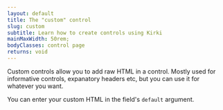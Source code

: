 ```yaml
---
layout: default
title: The "custom" control
slug: custom
subtitle: Learn how to create controls using Kirki
mainMaxWidth: 50rem;
bodyClasses: control page
returns: void
---
```


Custom controls allow you to add raw HTML in a control. Mostly used for informative controls, expanatory headers etc, but you can use it for whatever you want.

You can enter your custom HTML in the field's `default` argument.
